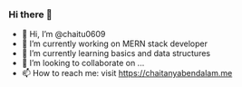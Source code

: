 ### Hi there 👋

- 👋 Hi, I’m @chaitu0609
- 🔭 I’m currently working on MERN stack developer
- 🌱 I’m currently learning basics and data structures  
- 👯 I’m looking to collaborate on ...
- 📫 How to reach me: visit https://chaitanyabendalam.me
